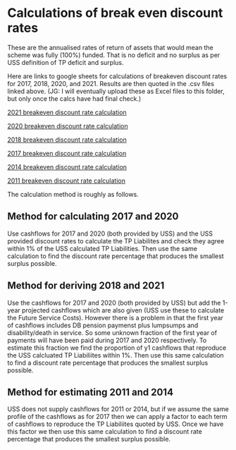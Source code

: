 # Calculations of break even discount rates

These are the annualised rates of return of assets that would mean the scheme was fully (100%) funded. That is no deficit and no surplus as per USS definition of TP deficit and surplus. 

Here are links to google sheets for calculations of breakeven discount rates for 2017, 2018, 2020, and 2021. Results are then quoted in the .csv files linked above. 
(JG: I will eventually upload these as Excel files to this folder, but only once the calcs have had final check.)

[2021 breakeven discount rate calculation](https://docs.google.com/spreadsheets/d/1hZUzScgtPOYlRoO7J7Yh8vpqjIsuqporQZomzBa3iRE/edit?usp=sharing "2021")

[2020 breakeven discount rate calculation](https://docs.google.com/spreadsheets/d/1fKTwYUSWamdtAaUD65phWHKObs0Y3LKz25dugHrc0uM/edit?usp=sharing "2020")

[2018 breakeven discount rate calculation](https://docs.google.com/spreadsheets/d/1HO5uHGFvljiC0xaLOi0VlLLDguH2N9dxh4ay9H762yM/edit?usp=sharing "2018")

[2017 breakeven discount rate calculation](https://docs.google.com/spreadsheets/d/1F1BMRor-MNPVJrTX5SvwxUEHSkik16YlLEQhj3FNGwM/edit?usp=sharing "2017")

[2014 breakeven discount rate calculation](https://docs.google.com/spreadsheets/d/14MY_lWTzAlc4yrZqex7VwGi1X1QzpzvsIPR5hIRJ7QM/edit?usp=sharing "2014")

[2011 breakeven discount rate calculation](https://docs.google.com/spreadsheets/d/10I2StPVmcJx51Zt6iZ5sjch3sbhd98U1BHgc0Hz4Pig/edit?usp=sharing "2011")



The calculation method is roughly as follows.

## Method for calculating 2017 and 2020

Use cashflows for 2017 and 2020 (both provided by USS) and the USS provided discount rates to calculate the TP Liabilites and check they agree within 1% of the USS calculated TP Liabilities. Then use the same calculation to find the discount rate percentage that produces the smallest surplus possible. 

## Method for deriving 2018 and 2021

Use the cashflows for 2017 and 2020 (both provided by USS) but add the 1-year projected cashflows which are also given (USS use these to calculate the Future Service Costs). However there is a problem in that the first year of cashflows includes DB pension paymenst plus lumpsumps and disability/death in service. So some unknown fraction of the first year of payments will have been paid during 2017 and 2020 respectively. To estimate this fraction we find the proportion of y1 cashflows that reproduce the USS calcluated TP Liabiliites within 1%. Then use this same calculation to find a discount rate percentage that produces the smallest surplus possible. 

## Method for estimating 2011 and 2014

USS does not supply cashflows for 2011 or 2014, but if we assume the same profile of the cashflows as for 2017 then we can apply a factor to each term of cashflows to reproduce the TP Liabiliites quoted by USS. Once we have this factor we then use this same calculation to find a discount rate percentage that produces the smallest surplus possible. 
